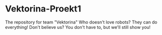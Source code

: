 # Vektorina-Proekt1
The repository for team "Vektorina"
Who doesn't love robots? They can do everything! Don't believe us? You don't have to, but we'll still show you!
